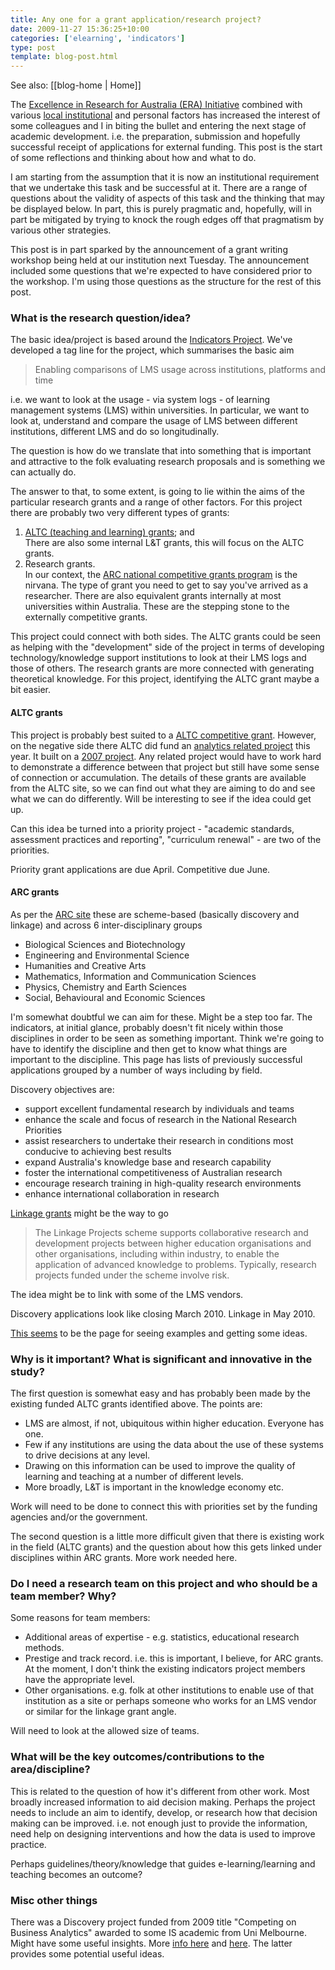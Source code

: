 ```yaml
---
title: Any one for a grant application/research project?
date: 2009-11-27 15:36:25+10:00
categories: ['elearning', 'indicators']
type: post
template: blog-post.html
---
```


See also: [[blog-home | Home]]

The [Excellence in Research for Australia (ERA) Initiative](http://www.arc.gov.au/era/default.htm) combined with various [local institutional](http://www.cqu.edu.au/) and personal factors has increased the interest of some colleagues and I in biting the bullet and entering the next stage of academic development. i.e. the preparation, submission and hopefully successful receipt of applications for external funding. This post is the start of some reflections and thinking about how and what to do.

I am starting from the assumption that it is now an institutional requirement that we undertake this task and be successful at it. There are a range of questions about the validity of aspects of this task and the thinking that may be displayed below. In part, this is purely pragmatic and, hopefully, will in part be mitigated by trying to knock the rough edges off that pragmatism by various other strategies.

This post is in part sparked by the announcement of a grant writing workshop being held at our institution next Tuesday. The announcement included some questions that we're expected to have considered prior to the workshop. I'm using those questions as the structure for the rest of this post.

### What is the research question/idea?

The basic idea/project is based around the [Indicators Project](http://indicatorsproject.wordpress.com). We've developed a tag line for the project, which summarises the basic aim

> Enabling comparisons of LMS usage across institutions, platforms and time

i.e. we want to look at the usage - via system logs - of learning management systems (LMS) within universities. In particular, we want to look at, understand and compare the usage of LMS between different institutions, different LMS and do so longitudinally.

The question is how do we translate that into something that is important and attractive to the folk evaluating research proposals and is something we can actually do.

The answer to that, to some extent, is going to lie within the aims of the particular research grants and a range of other factors. For this project there are probably two very different types of grants:

1. [ALTC (teaching and learning) grants](http://www.altc.edu.au/grants-overview); and  
    There are also some internal L&T grants, this will focus on the ALTC grants.
2. Research grants.  
    In our context, the [ARC national competitive grants program](http://www.arc.gov.au/ncgp/default.htm) is the nirvana. The type of grant you need to get to say you've arrived as a researcher. There are also equivalent grants internally at most universities within Australia. These are the stepping stone to the externally competitive grants.

This project could connect with both sides. The ALTC grants could be seen as helping with the "development" side of the project in terms of developing technology/knowledge support institutions to look at their LMS logs and those of others. The research grants are more connected with generating theoretical knowledge. For this project, identifying the ALTC grant maybe a bit easier.

#### ALTC grants

This project is probably best suited to a [ALTC competitive grant](http://www.altc.edu.au/grants-funding-available#competitive-grants). However, on the negative side there ALTC did fund an [analytics related project](http://www.altc.edu.au/project-seeing-networks-uow-2009) this year. It built on a [2007 project](http://www.altc.edu.au/project-investigating-application-it-qut-2007). Any related project would have to work hard to demonstrate a difference between that project but still have some sense of connection or accumulation. The details of these grants are available from the ALTC site, so we can find out what they are aiming to do and see what we can do differently. Will be interesting to see if the idea could get up.

Can this idea be turned into a priority project - "academic standards, assessment practices and reporting", "curriculum renewal" - are two of the priorities.

Priority grant applications are due April. Competitive due June.

#### ARC grants

As per the [ARC site](http://www.arc.gov.au/ncgp/default.htm) these are scheme-based (basically discovery and linkage) and across 6 inter-disciplinary groups

- Biological Sciences and Biotechnology
- Engineering and Environmental Science
- Humanities and Creative Arts
- Mathematics, Information and Communication Sciences
- Physics, Chemistry and Earth Sciences
- Social, Behavioural and Economic Sciences

I'm somewhat doubtful we can aim for these. Might be a step too far. The indicators, at initial glance, probably doesn't fit nicely within those disciplines in order to be seen as something important. Think we're going to have to identify the discipline and then get to know what things are important to the discipline. This page has lists of previously successful applications grouped by a number of ways including by field.

Discovery objectives are:

- support excellent fundamental research by individuals and teams
- enhance the scale and focus of research in the National Research Priorities
- assist researchers to undertake their research in conditions most conducive to achieving best results
- expand Australia's knowledge base and research capability
- foster the international competitiveness of Australian research
- encourage research training in high-quality research environments
- enhance international collaboration in research

[Linkage grants](http://www.arc.gov.au/about_arc/arc_profile.htm#linkage) might be the way to go

> The Linkage Projects scheme supports collaborative research and development projects between higher education organisations and other organisations, including within industry, to enable the application of advanced knowledge to problems. Typically, research projects funded under the scheme involve risk.

The idea might be to link with some of the LMS vendors.

Discovery applications look like closing March 2010. Linkage in May 2010.

[This seems](http://www.arc.gov.au/media/major_announce.htm) to be the page for seeing examples and getting some ideas.

### Why is it important? What is significant and innovative in the study?

The first question is somewhat easy and has probably been made by the existing funded ALTC grants identified above. The points are:

- LMS are almost, if not, ubiquitous within higher education. Everyone has one.
- Few if any institutions are using the data about the use of these systems to drive decisions at any level.
- Drawing on this information can be used to improve the quality of learning and teaching at a number of different levels.
- More broadly, L&T is important in the knowledge economy etc.

Work will need to be done to connect this with priorities set by the funding agencies and/or the government.

The second question is a little more difficult given that there is existing work in the field (ALTC grants) and the question about how this gets linked under disciplines within ARC grants. More work needed here.

### Do I need a research team on this project and who should be a team member? Why?

Some reasons for team members:

- Additional areas of expertise - e.g. statistics, educational research methods.
- Prestige and track record. i.e. this is important, I believe, for ARC grants. At the moment, I don't think the existing indicators project members have the appropriate level.
- Other organisations. e.g. folk at other institutions to enable use of that institution as a site or perhaps someone who works for an LMS vendor or similar for the linkage grant angle.

Will need to look at the allowed size of teams.

### What will be the key outcomes/contributions to the area/discipline?

This is related to the question of how it's different from other work. Most broadly increased information to aid decision making. Perhaps the project needs to include an aim to identify, develop, or research how that decision making can be improved. i.e. not enough just to provide the information, need help on designing interventions and how the data is used to improve practice.

Perhaps guidelines/theory/knowledge that guides e-learning/learning and teaching becomes an outcome?

### Misc other things

There was a Discovery project funded from 2009 title "Competing on Business Analytics" awarded to some IS academic from Uni Melbourne. Might have some useful insights. More [info here](http://www.dis.unimelb.edu.au/images/rni/projects/busanalytics.pdf) and [here](http://disweb.dis.unimelb.edu.au/staff/rajeevs/Analytics/Analytics%20description.html). The latter provides some potential useful ideas.